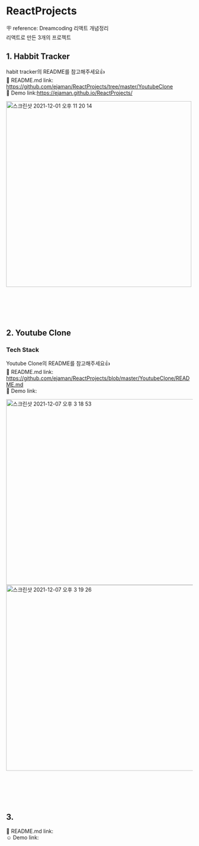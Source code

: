 # ReactProjects
🪧 reference: Dreamcoding 리액트 개념정리<br>
리액트로 만든 3개의 프로젝트 

## 1. Habbit Tracker<br>

habit tracker의 README를 참고해주세요👍<br>
🔗 README.md link: https://github.com/ejaman/ReactProjects/tree/master/YoutubeClone<br>
🔗 Demo link:https://ejaman.github.io/ReactProjects/<br>

<img width="500" height="500" alt="스크린샷 2021-12-01 오후 11 20 14" src="https://user-images.githubusercontent.com/82802784/144975861-bf57855c-3790-4933-abde-d648aed07f74.png">

<br><br><br><br>

## 2. Youtube Clone<br>
### Tech Stack<br>

Youtube Clone의 README를 참고해주세요👍<br>
🔗 README.md link: https://github.com/ejaman/ReactProjects/blob/master/YoutubeClone/README.md<br>
🔗 Demo link:<br>

<img width="1000" height="500" alt="스크린샷 2021-12-07 오후 3 18 53" src="https://user-images.githubusercontent.com/82802784/144976980-616ebfe2-e8d8-44e3-aaf7-5e0ebb8d1f0c.png">
<img width="1000" height="500" alt="스크린샷 2021-12-07 오후 3 19 26" src="https://user-images.githubusercontent.com/82802784/144976951-501037e3-ddda-41cc-9e82-a454b69557bf.png">


<br><br><br><br>


## 3. 
🔗 README.md link: <br>
☺️ Demo link:
